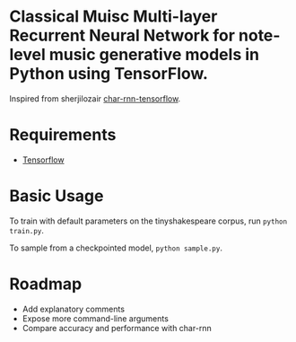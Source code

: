 # Classical Muisc Multi-layer Recurrent Neural Network for note-level music generative models in Python using TensorFlow.

Inspired from sherjilozair [char-rnn-tensorflow](https://github.com/sherjilozair/char-rnn-tensorflow).

# Requirements
- [Tensorflow](http://www.tensorflow.org)

# Basic Usage
To train with default parameters on the tinyshakespeare corpus, run `python train.py`.

To sample from a checkpointed model, `python sample.py`.
# Roadmap
- Add explanatory comments
- Expose more command-line arguments
- Compare accuracy and performance with char-rnn
